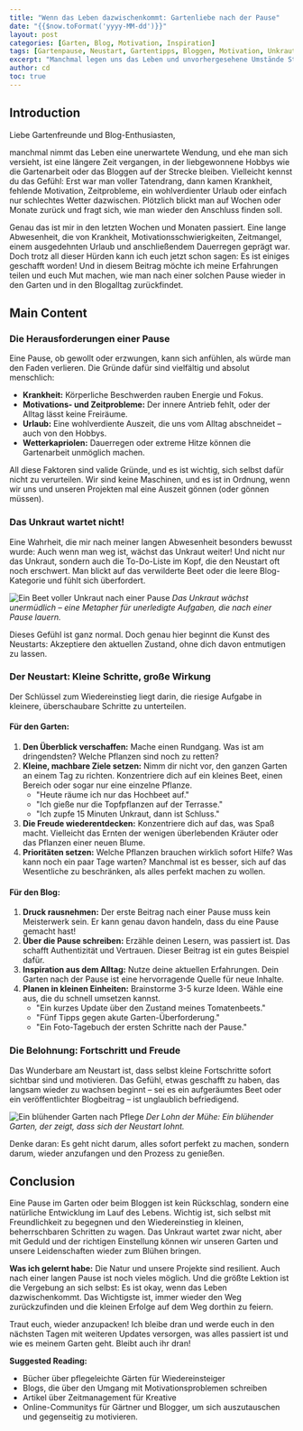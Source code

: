```yaml
---
title: "Wenn das Leben dazwischenkommt: Gartenliebe nach der Pause"
date: "{{$now.toFormat('yyyy-MM-dd')}}"
layout: post
categories: [Garten, Blog, Motivation, Inspiration]
tags: [Gartenpause, Neustart, Gartentipps, Bloggen, Motivation, Unkraut, Resilienz]
excerpt: "Manchmal legen uns das Leben und unvorhergesehene Umstände Steine in den Weg. Dieser Blogpost handelt davon, wie man nach einer erzwungenen Pause wieder in den Garten und das Bloggen findet und dabei die Freude am Wachstum neu entdeckt."
author: cd
toc: true
---
```


## Introduction

Liebe Gartenfreunde und Blog-Enthusiasten,

manchmal nimmt das Leben eine unerwartete Wendung, und ehe man sich versieht, ist eine längere Zeit vergangen, in der liebgewonnene Hobbys wie die Gartenarbeit oder das Bloggen auf der Strecke bleiben. Vielleicht kennst du das Gefühl: Erst war man voller Tatendrang, dann kamen Krankheit, fehlende Motivation, Zeitprobleme, ein wohlverdienter Urlaub oder einfach nur schlechtes Wetter dazwischen. Plötzlich blickt man auf Wochen oder Monate zurück und fragt sich, wie man wieder den Anschluss finden soll.

Genau das ist mir in den letzten Wochen und Monaten passiert. Eine lange Abwesenheit, die von Krankheit, Motivationsschwierigkeiten, Zeitmangel, einem ausgedehnten Urlaub und anschließendem Dauerregen geprägt war. Doch trotz all dieser Hürden kann ich euch jetzt schon sagen: Es ist einiges geschafft worden! Und in diesem Beitrag möchte ich meine Erfahrungen teilen und euch Mut machen, wie man nach einer solchen Pause wieder in den Garten und in den Blogalltag zurückfindet.

## Main Content

### Die Herausforderungen einer Pause

Eine Pause, ob gewollt oder erzwungen, kann sich anfühlen, als würde man den Faden verlieren. Die Gründe dafür sind vielfältig und absolut menschlich:

*   **Krankheit:** Körperliche Beschwerden rauben Energie und Fokus.
*   **Motivations- und Zeitprobleme:** Der innere Antrieb fehlt, oder der Alltag lässt keine Freiräume.
*   **Urlaub:** Eine wohlverdiente Auszeit, die uns vom Alltag abschneidet – auch von den Hobbys.
*   **Wetterkapriolen:** Dauerregen oder extreme Hitze können die Gartenarbeit unmöglich machen.

All diese Faktoren sind valide Gründe, und es ist wichtig, sich selbst dafür nicht zu verurteilen. Wir sind keine Maschinen, und es ist in Ordnung, wenn wir uns und unseren Projekten mal eine Auszeit gönnen (oder gönnen müssen).

### Das Unkraut wartet nicht!

Eine Wahrheit, die mir nach meiner langen Abwesenheit besonders bewusst wurde: Auch wenn man weg ist, wächst das Unkraut weiter! Und nicht nur das Unkraut, sondern auch die To-Do-Liste im Kopf, die den Neustart oft noch erschwert. Man blickt auf das verwilderte Beet oder die leere Blog-Kategorie und fühlt sich überfordert.

![Ein Beet voller Unkraut nach einer Pause](https://source.unsplash.com/random/800x600?garden,weeds)
*Das Unkraut wächst unermüdlich – eine Metapher für unerledigte Aufgaben, die nach einer Pause lauern.*

Dieses Gefühl ist ganz normal. Doch genau hier beginnt die Kunst des Neustarts: Akzeptiere den aktuellen Zustand, ohne dich davon entmutigen zu lassen.

### Der Neustart: Kleine Schritte, große Wirkung

Der Schlüssel zum Wiedereinstieg liegt darin, die riesige Aufgabe in kleinere, überschaubare Schritte zu unterteilen.

#### Für den Garten:

1.  **Den Überblick verschaffen:** Mache einen Rundgang. Was ist am dringendsten? Welche Pflanzen sind noch zu retten?
2.  **Kleine, machbare Ziele setzen:** Nimm dir nicht vor, den ganzen Garten an einem Tag zu richten. Konzentriere dich auf ein kleines Beet, einen Bereich oder sogar nur eine einzelne Pflanze.
    *   "Heute räume ich nur das Hochbeet auf."
    *   "Ich gieße nur die Topfpflanzen auf der Terrasse."
    *   "Ich zupfe 15 Minuten Unkraut, dann ist Schluss."
3.  **Die Freude wiederentdecken:** Konzentriere dich auf das, was Spaß macht. Vielleicht das Ernten der wenigen überlebenden Kräuter oder das Pflanzen einer neuen Blume.
4.  **Prioritäten setzen:** Welche Pflanzen brauchen wirklich sofort Hilfe? Was kann noch ein paar Tage warten? Manchmal ist es besser, sich auf das Wesentliche zu beschränken, als alles perfekt machen zu wollen.

#### Für den Blog:

1.  **Druck rausnehmen:** Der erste Beitrag nach einer Pause muss kein Meisterwerk sein. Er kann genau davon handeln, dass du eine Pause gemacht hast!
2.  **Über die Pause schreiben:** Erzähle deinen Lesern, was passiert ist. Das schafft Authentizität und Vertrauen. Dieser Beitrag ist ein gutes Beispiel dafür.
3.  **Inspiration aus dem Alltag:** Nutze deine aktuellen Erfahrungen. Dein Garten nach der Pause ist eine hervorragende Quelle für neue Inhalte.
4.  **Planen in kleinen Einheiten:** Brainstorme 3-5 kurze Ideen. Wähle eine aus, die du schnell umsetzen kannst.
    *   "Ein kurzes Update über den Zustand meines Tomatenbeets."
    *   "Fünf Tipps gegen akute Garten-Überforderung."
    *   "Ein Foto-Tagebuch der ersten Schritte nach der Pause."

### Die Belohnung: Fortschritt und Freude

Das Wunderbare am Neustart ist, dass selbst kleine Fortschritte sofort sichtbar sind und motivieren. Das Gefühl, etwas geschafft zu haben, das langsam wieder zu wachsen beginnt – sei es ein aufgeräumtes Beet oder ein veröffentlichter Blogbeitrag – ist unglaublich befriedigend.

![Ein blühender Garten nach Pflege](https://source.unsplash.com/random/800x600?garden,flowers,growth)
*Der Lohn der Mühe: Ein blühender Garten, der zeigt, dass sich der Neustart lohnt.*

Denke daran: Es geht nicht darum, alles sofort perfekt zu machen, sondern darum, wieder anzufangen und den Prozess zu genießen.

## Conclusion

Eine Pause im Garten oder beim Bloggen ist kein Rückschlag, sondern eine natürliche Entwicklung im Lauf des Lebens. Wichtig ist, sich selbst mit Freundlichkeit zu begegnen und den Wiedereinstieg in kleinen, beherrschbaren Schritten zu wagen. Das Unkraut wartet zwar nicht, aber mit Geduld und der richtigen Einstellung können wir unseren Garten und unsere Leidenschaften wieder zum Blühen bringen.

**Was ich gelernt habe:**
Die Natur und unsere Projekte sind resilient. Auch nach einer langen Pause ist noch vieles möglich. Und die größte Lektion ist die Vergebung an sich selbst: Es ist okay, wenn das Leben dazwischenkommt. Das Wichtigste ist, immer wieder den Weg zurückzufinden und die kleinen Erfolge auf dem Weg dorthin zu feiern.

Traut euch, wieder anzupacken! Ich bleibe dran und werde euch in den nächsten Tagen mit weiteren Updates versorgen, was alles passiert ist und wie es meinem Garten geht. Bleibt auch ihr dran!

**Suggested Reading:**
*   Bücher über pflegeleichte Gärten für Wiedereinsteiger
*   Blogs, die über den Umgang mit Motivationsproblemen schreiben
*   Artikel über Zeitmanagement für Kreative
*   Online-Communitys für Gärtner und Blogger, um sich auszutauschen und gegenseitig zu motivieren.